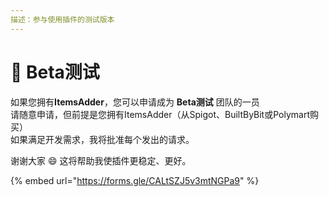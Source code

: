 ```yaml
---
描述：参与使用插件的测试版本
---
```


# 🧪 Beta测试

如果您拥有**ItemsAdder**，您可以申请成为 **Beta测试** 团队的一员\
请随意申请，但前提是您拥有ItemsAdder（从Spigot、BuiltByBit或Polymart购买）\
如果满足开发需求，我将批准每个发出的请求。

谢谢大家 :smile: 这将帮助我使插件更稳定、更好。

{% embed url="https://forms.gle/CALtSZJ5v3mtNGPa9" %}

